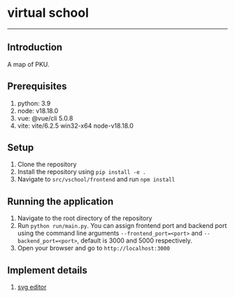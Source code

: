 # virtual school
---

## Introduction
A map of PKU.

## Prerequisites
1. python: 3.9
2. node: v18.18.0
3. vue: @vue/cli 5.0.8
4. vite: vite/6.2.5 win32-x64 node-v18.18.0

## Setup
1. Clone the repository
2. Install the repository using `pip install -e .`
3. Navigate to `src/vschool/frontend` and run `npm install`

## Running the application
1. Navigate to the root directory of the repository
2. Run `python run/main.py`. You can assign frontend port and backend port using the command line arguments `--frontend_port=<port>` and `--backend_port=<port>`, default is 3000 and 5000 respectively.
3. Open your browser and go to `http://localhost:3000`

## Implement details
1. [svg editor](https://yqnn.github.io/svg-path-editor/)
